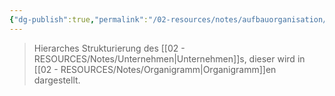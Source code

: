 ```yaml
---
{"dg-publish":true,"permalink":"/02-resources/notes/aufbauorganisation/","tags":["GFN/prüfungsrelevant/AP1/vorbereitung"],"noteIcon":"","updated":"2025-08-26T16:35:02.000+02:00"}
---
```


>Hierarches Strukturierung des [[02 - RESOURCES/Notes/Unternehmen\|Unternehmen]]s, dieser wird in [[02 - RESOURCES/Notes/Organigramm\|Organigramm]]en dargestellt.

